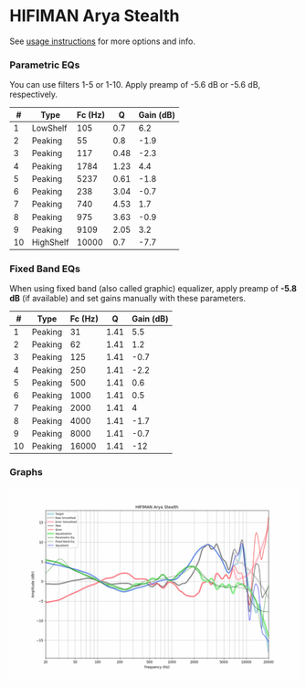 # HIFIMAN Arya Stealth
See [usage instructions](https://github.com/jaakkopasanen/AutoEq#usage) for more options and info.

### Parametric EQs
You can use filters 1-5 or 1-10. Apply preamp of -5.6 dB or -5.6 dB, respectively.

|   # | Type      |   Fc (Hz) |    Q |   Gain (dB) |
|-----|-----------|-----------|------|-------------|
|   1 | LowShelf  |       105 | 0.7  |         6.2 |
|   2 | Peaking   |        55 | 0.8  |        -1.9 |
|   3 | Peaking   |       117 | 0.48 |        -2.3 |
|   4 | Peaking   |      1784 | 1.23 |         4.4 |
|   5 | Peaking   |      5237 | 0.61 |        -1.8 |
|   6 | Peaking   |       238 | 3.04 |        -0.7 |
|   7 | Peaking   |       740 | 4.53 |         1.7 |
|   8 | Peaking   |       975 | 3.63 |        -0.9 |
|   9 | Peaking   |      9109 | 2.05 |         3.2 |
|  10 | HighShelf |     10000 | 0.7  |        -7.7 |

### Fixed Band EQs
When using fixed band (also called graphic) equalizer, apply preamp of **-5.8 dB** (if available) and set gains manually with these parameters.

|   # | Type    |   Fc (Hz) |    Q |   Gain (dB) |
|-----|---------|-----------|------|-------------|
|   1 | Peaking |        31 | 1.41 |         5.5 |
|   2 | Peaking |        62 | 1.41 |         1.2 |
|   3 | Peaking |       125 | 1.41 |        -0.7 |
|   4 | Peaking |       250 | 1.41 |        -2.2 |
|   5 | Peaking |       500 | 1.41 |         0.6 |
|   6 | Peaking |      1000 | 1.41 |         0.5 |
|   7 | Peaking |      2000 | 1.41 |         4   |
|   8 | Peaking |      4000 | 1.41 |        -1.7 |
|   9 | Peaking |      8000 | 1.41 |        -0.7 |
|  10 | Peaking |     16000 | 1.41 |       -12   |

### Graphs
![](./HIFIMAN%20Arya%20Stealth.png)
